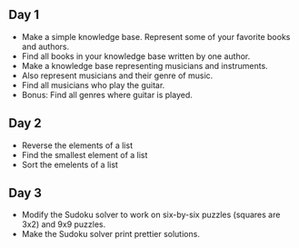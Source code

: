 ## Day 1

* Make a simple knowledge base. Represent some of your favorite books and authors.
* Find all books in your knowledge base written by one author.
* Make a knowledge base representing musicians and instruments.
* Also represent musicians and their genre of music.
* Find all musicians who play the guitar.
* Bonus: Find all genres where guitar is played.

## Day 2

* Reverse the elements of a list
* Find the smallest element of a list
* Sort the emelents of a list

## Day 3

* Modify the Sudoku solver to work on six-by-six puzzles (squares are 3x2) and 9x9 puzzles.
* Make the Sudoku solver print prettier solutions.